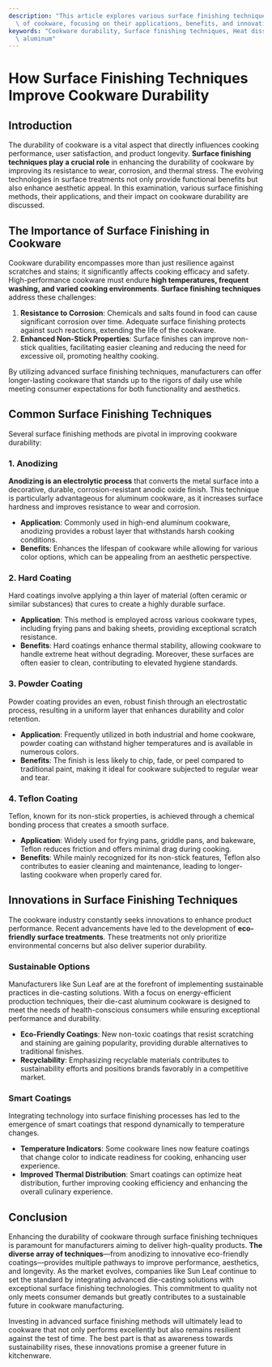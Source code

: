 ```yaml
---
description: "This article explores various surface finishing techniques that enhance the durability\
  \ of cookware, focusing on their applications, benefits, and innovation in the industry."
keywords: "Cookware durability, Surface finishing techniques, Heat dissipation efficiency, Die-cast\
  \ aluminum"
---
```

# How Surface Finishing Techniques Improve Cookware Durability

## Introduction

The durability of cookware is a vital aspect that directly influences cooking performance, user satisfaction, and product longevity. **Surface finishing techniques play a crucial role** in enhancing the durability of cookware by improving its resistance to wear, corrosion, and thermal stress. The evolving technologies in surface treatments not only provide functional benefits but also enhance aesthetic appeal. In this examination, various surface finishing methods, their applications, and their impact on cookware durability are discussed.

## The Importance of Surface Finishing in Cookware

Cookware durability encompasses more than just resilience against scratches and stains; it significantly affects cooking efficacy and safety. High-performance cookware must endure **high temperatures, frequent washing, and varied cooking environments**. **Surface finishing techniques** address these challenges:

1. **Resistance to Corrosion**: Chemicals and salts found in food can cause significant corrosion over time. Adequate surface finishing protects against such reactions, extending the life of the cookware.
2. **Enhanced Non-Stick Properties**: Surface finishes can improve non-stick qualities, facilitating easier cleaning and reducing the need for excessive oil, promoting healthy cooking.

By utilizing advanced surface finishing techniques, manufacturers can offer longer-lasting cookware that stands up to the rigors of daily use while meeting consumer expectations for both functionality and aesthetics.

## Common Surface Finishing Techniques

Several surface finishing methods are pivotal in improving cookware durability:

### 1. Anodizing

**Anodizing is an electrolytic process** that converts the metal surface into a decorative, durable, corrosion-resistant anodic oxide finish. This technique is particularly advantageous for aluminum cookware, as it increases surface hardness and improves resistance to wear and corrosion.

- **Application**: Commonly used in high-end aluminum cookware, anodizing provides a robust layer that withstands harsh cooking conditions.
- **Benefits**: Enhances the lifespan of cookware while allowing for various color options, which can be appealing from an aesthetic perspective.

### 2. Hard Coating

Hard coatings involve applying a thin layer of material (often ceramic or similar substances) that cures to create a highly durable surface.

- **Application**: This method is employed across various cookware types, including frying pans and baking sheets, providing exceptional scratch resistance.
- **Benefits**: Hard coatings enhance thermal stability, allowing cookware to handle extreme heat without degrading. Moreover, these surfaces are often easier to clean, contributing to elevated hygiene standards.

### 3. Powder Coating

Powder coating provides an even, robust finish through an electrostatic process, resulting in a uniform layer that enhances durability and color retention.

- **Application**: Frequently utilized in both industrial and home cookware, powder coating can withstand higher temperatures and is available in numerous colors.
- **Benefits**: The finish is less likely to chip, fade, or peel compared to traditional paint, making it ideal for cookware subjected to regular wear and tear.

### 4. Teflon Coating

Teflon, known for its non-stick properties, is achieved through a chemical bonding process that creates a smooth surface.

- **Application**: Widely used for frying pans, griddle pans, and bakeware, Teflon reduces friction and offers minimal drag during cooking.
- **Benefits**: While mainly recognized for its non-stick features, Teflon also contributes to easier cleaning and maintenance, leading to longer-lasting cookware when properly cared for.

## Innovations in Surface Finishing Techniques

The cookware industry constantly seeks innovations to enhance product performance. Recent advancements have led to the development of **eco-friendly surface treatments**. These treatments not only prioritize environmental concerns but also deliver superior durability.

### Sustainable Options

Manufacturers like Sun Leaf are at the forefront of implementing sustainable practices in die-casting solutions. With a focus on energy-efficient production techniques, their die-cast aluminum cookware is designed to meet the needs of health-conscious consumers while ensuring exceptional performance and durability.

- **Eco-Friendly Coatings**: New non-toxic coatings that resist scratching and staining are gaining popularity, providing durable alternatives to traditional finishes.
- **Recyclability**: Emphasizing recyclable materials contributes to sustainability efforts and positions brands favorably in a competitive market.

### Smart Coatings

Integrating technology into surface finishing processes has led to the emergence of smart coatings that respond dynamically to temperature changes.

- **Temperature Indicators**: Some cookware lines now feature coatings that change color to indicate readiness for cooking, enhancing user experience.
- **Improved Thermal Distribution**: Smart coatings can optimize heat distribution, further improving cooking efficiency and enhancing the overall culinary experience.

## Conclusion

Enhancing the durability of cookware through surface finishing techniques is paramount for manufacturers aiming to deliver high-quality products. **The diverse array of techniques**—from anodizing to innovative eco-friendly coatings—provides multiple pathways to improve performance, aesthetics, and longevity. As the market evolves, companies like Sun Leaf continue to set the standard by integrating advanced die-casting solutions with exceptional surface finishing technologies. This commitment to quality not only meets consumer demands but greatly contributes to a sustainable future in cookware manufacturing. 

Investing in advanced surface finishing methods will ultimately lead to cookware that not only performs excellently but also remains resilient against the test of time. The best part is that as awareness towards sustainability rises, these innovations promise a greener future in kitchenware.
